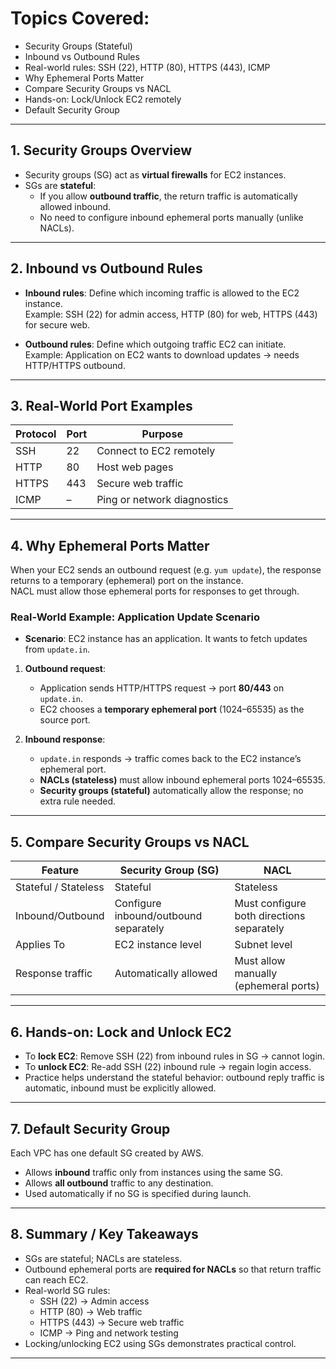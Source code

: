 # Topics Covered:
- Security Groups (Stateful)
- Inbound vs Outbound Rules
- Real-world rules: SSH (22), HTTP (80), HTTPS (443), ICMP
- Why Ephemeral Ports Matter
- Compare Security Groups vs NACL
- Hands-on: Lock/Unlock EC2 remotely
- Default Security Group

---

## 1. Security Groups Overview
- Security groups (SG) act as **virtual firewalls** for EC2 instances.  
- SGs are **stateful**:
  - If you allow **outbound traffic**, the return traffic is automatically allowed inbound.  
  - No need to configure inbound ephemeral ports manually (unlike NACLs).

---

## 2. Inbound vs Outbound Rules
- **Inbound rules**: Define which incoming traffic is allowed to the EC2 instance.  
  Example: SSH (22) for admin access, HTTP (80) for web, HTTPS (443) for secure web.  

- **Outbound rules**: Define which outgoing traffic EC2 can initiate.  
  Example: Application on EC2 wants to download updates → needs HTTP/HTTPS outbound.  

---

## 3. Real-World Port Examples
| Protocol | Port | Purpose |
|-----------|------|----------|
| SSH | 22 | Connect to EC2 remotely |
| HTTP | 80 | Host web pages |
| HTTPS | 443 | Secure web traffic |
| ICMP | – | Ping or network diagnostics |

---

## 4. Why Ephemeral Ports Matter
When your EC2 sends an outbound request (e.g. `yum update`), the response returns to a temporary (ephemeral) port on the instance.  
NACL must allow those ephemeral ports for responses to get through.


### Real-World Example: Application Update Scenario
- **Scenario**: EC2 instance has an application. It wants to fetch updates from `update.in`.  

1. **Outbound request**:
   - Application sends HTTP/HTTPS request → port **80/443** on `update.in`.  
   - EC2 chooses a **temporary ephemeral port** (1024–65535) as the source port.  

2. **Inbound response**:
   - `update.in` responds → traffic comes back to the EC2 instance’s ephemeral port.  
   - **NACLs (stateless)** must allow inbound ephemeral ports 1024–65535.  
   - **Security groups (stateful)** automatically allow the response; no extra rule needed.  

---

## 5. Compare Security Groups vs NACL
| Feature              | Security Group (SG)       | NACL                       |
|----------------------|-------------------------|----------------------------|
| Stateful / Stateless  | Stateful                 | Stateless                  |
| Inbound/Outbound      | Configure inbound/outbound separately | Must configure both directions separately |
| Applies To           | EC2 instance level       | Subnet level               |
| Response traffic     | Automatically allowed   | Must allow manually (ephemeral ports) |

---

## 6. Hands-on: Lock and Unlock EC2
- To **lock EC2**: Remove SSH (22) from inbound rules in SG → cannot login.  
- To **unlock EC2**: Re-add SSH (22) inbound rule → regain login access.  
- Practice helps understand the stateful behavior: outbound reply traffic is automatic, inbound must be explicitly allowed.

---

## 7. Default Security Group
Each VPC has one default SG created by AWS.  
- Allows **inbound** traffic only from instances using the same SG.  
- Allows **all outbound** traffic to any destination.  
- Used automatically if no SG is specified during launch.

---

## 8. Summary / Key Takeaways
- SGs are stateful; NACLs are stateless.  
- Outbound ephemeral ports are **required for NACLs** so that return traffic can reach EC2.  
- Real-world SG rules:
  - SSH (22) → Admin access  
  - HTTP (80) → Web traffic  
  - HTTPS (443) → Secure web traffic  
  - ICMP → Ping and network testing  
- Locking/unlocking EC2 using SGs demonstrates practical control.  

---


